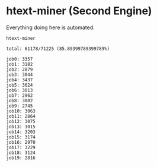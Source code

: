 # htext-miner (Second Engine)

Everything doing here is automated.

```
htext-miner

total: 61178/71225 (85.89399789399789%)

job0: 3357
job1: 3182
job2: 2879
job3: 3044
job4: 3437
job5: 3024
job6: 3013
job7: 2962
job8: 3002
job9: 2745
job10: 3063
job11: 2864
job12: 3075
job13: 3015
job14: 3203
job15: 3174
job16: 2970
job17: 3229
job18: 3124
job19: 2816
```